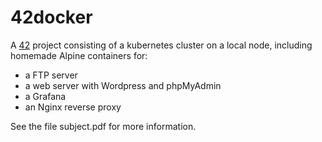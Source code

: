 # 42docker
A [42](https://42.fr/en/homepage/) project consisting of a kubernetes cluster on a local node, including homemade Alpine containers for:
- a FTP server
- a web server with Wordpress and phpMyAdmin
- a Grafana
- an Nginx reverse proxy

See the file subject.pdf for more information.
